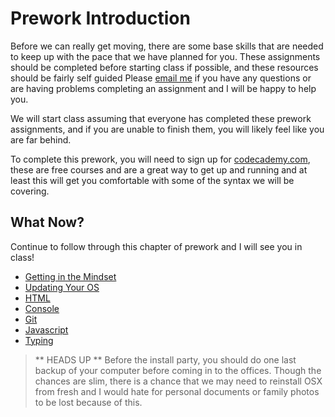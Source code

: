 # Prework Introduction

Before we can really get moving, there are some base skills that are needed to keep up with the pace that we have planned for you.
These assignments should be completed before starting class if possible, and these resources should be fairly self guided 
Please [email me](mailto:ryan@theironyard.com) if you have any questions or are having problems completing an assignment and I will be happy to help you.

We will start class assuming that everyone has completed these prework assignments, and if you are unable to finish them, you will likely feel like you are far behind.

To complete this prework, you will need to sign up for [codecademy.com](codecademy), these are free courses and are a great way to get up and running and at least this will get you comfortable with some of the syntax we will be covering.

## What Now?

Continue to follow through this chapter of prework and I will see you in class!

- [Getting in the Mindset](mental-prep.html)
- [Updating Your OS](updating.html)
- [HTML](html.md)
- [Console](console.md)
- [Git](git.md)
- [Javascript](javascript.md)
- [Typing](typing.md)

> ** HEADS UP ** Before the install party, you should do one last backup of your computer before coming in to the offices.
> Though the chances are slim, there is a chance that we may need to reinstall OSX from fresh and I would hate for personal documents or family photos to be lost because of this.

